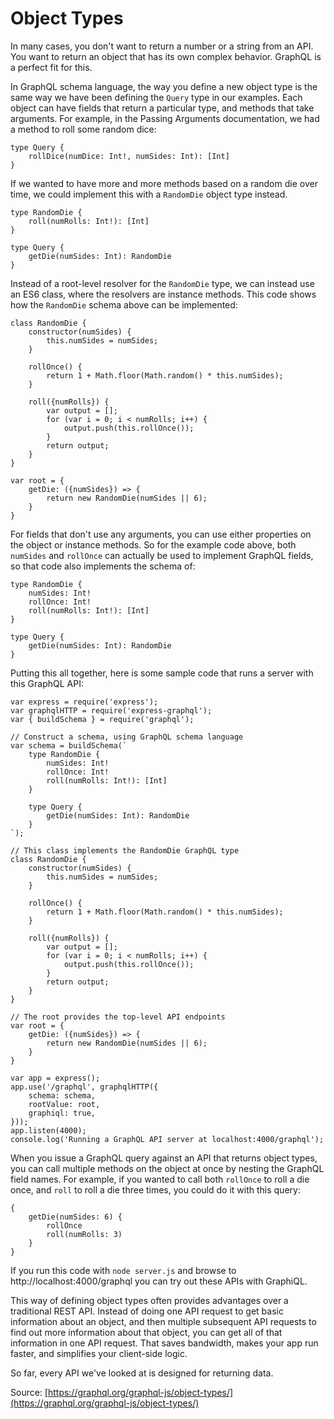 # Object Types
In many cases, you don't want to return a number or a string from an API. You want to return an object that has its own complex behavior. GraphQL is a perfect fit for this.

In GraphQL schema language, the way you define a new object type is the same way we have been defining the `Query` type in our examples. Each object can have fields that return a particular type, and methods that take arguments. For example, in the Passing Arguments documentation, we had a method to roll some random dice:

    type Query {
        rollDice(numDice: Int!, numSides: Int): [Int]
    }

If we wanted to have more and more methods based on a random die over time, we could implement this with a `RandomDie` object type instead.

    type RandomDie {
        roll(numRolls: Int!): [Int]
    }

    type Query {
        getDie(numSides: Int): RandomDie
    }

Instead of a root-level resolver for the `RandomDie` type, we can instead use an ES6 class, where the resolvers are instance methods. This code shows how the `RandomDie` schema above can be implemented:

    class RandomDie {
        constructor(numSides) {
            this.numSides = numSides;
        }

        rollOnce() {
            return 1 + Math.floor(Math.random() * this.numSides);
        }

        roll({numRolls}) {
            var output = [];
            for (var i = 0; i < numRolls; i++) {
                output.push(this.rollOnce());
            }
            return output;
        }
    }

    var root = {
        getDie: ({numSides}) => {
            return new RandomDie(numSides || 6);
        }
    }

For fields that don't use any arguments, you can use either properties on the object or instance methods. So for the example code above, both `numSides` and `rollOnce` can actually be used to implement GraphQL fields, so that code also implements the schema of:

    type RandomDie {
        numSides: Int!
        rollOnce: Int!
        roll(numRolls: Int!): [Int]
    }

    type Query {
        getDie(numSides: Int): RandomDie
    }

Putting this all together, here is some sample code that runs a server with this GraphQL API:

    var express = require('express');
    var graphqlHTTP = require('express-graphql');
    var { buildSchema } = require('graphql');

    // Construct a schema, using GraphQL schema language
    var schema = buildSchema(`
        type RandomDie {
            numSides: Int!
            rollOnce: Int!
            roll(numRolls: Int!): [Int]
        }

        type Query {
            getDie(numSides: Int): RandomDie
        }
    `);

    // This class implements the RandomDie GraphQL type
    class RandomDie {
        constructor(numSides) {
            this.numSides = numSides;
        }

        rollOnce() {
            return 1 + Math.floor(Math.random() * this.numSides);
        }

        roll({numRolls}) {
            var output = [];
            for (var i = 0; i < numRolls; i++) {
                output.push(this.rollOnce());
            }
            return output;
        }
    }

    // The root provides the top-level API endpoints
    var root = {
        getDie: ({numSides}) => {
            return new RandomDie(numSides || 6);
        }
    }

    var app = express();
    app.use('/graphql', graphqlHTTP({
        schema: schema,
        rootValue: root,
        graphiql: true,
    }));
    app.listen(4000);
    console.log('Running a GraphQL API server at localhost:4000/graphql');

When you issue a GraphQL query against an API that returns object types, you can call multiple methods on the object at once by nesting the GraphQL field names. For example, if you wanted to call both `rollOnce` to roll a die once, and `roll` to roll a die three times, you could do it with this query:

    {
        getDie(numSides: 6) {
            rollOnce
            roll(numRolls: 3)
        }
    }

If you run this code with `node server.js` and browse to http://localhost:4000/graphql you can try out these APIs with GraphiQL.

This way of defining object types often provides advantages over a traditional REST API. Instead of doing one API request to get basic information about an object, and then multiple subsequent API requests to find out more information about that object, you can get all of that information in one API request. That saves bandwidth, makes your app run faster, and simplifies your client-side logic.

So far, every API we've looked at is designed for returning data.

Source: [https://graphql.org/graphql-js/object-types/](https://graphql.org/graphql-js/object-types/)